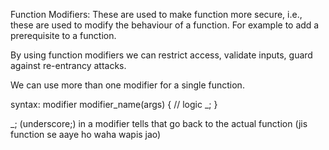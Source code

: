Function Modifiers: These are used to make function more secure, i.e., these are used to modify the behaviour of a function. For example to add a prerequisite to a function.

By using function modifiers we can restrict access, validate inputs, guard against re-entrancy attacks.

We can use more than one modifier for a single function.

syntax: modifier modifier_name(args) {
    // logic
    _;
}

_; (underscore;) in a modifier tells that go back to the actual function (jis function se aaye ho waha wapis jao)
